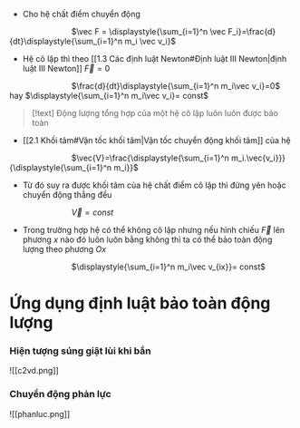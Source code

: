 
- Cho hệ chất điểm chuyển động

$\hspace{3cm}$$\vec F = \displaystyle{\sum_{i=1}^n \vec F_i}=\frac{d}{dt}\displaystyle{\sum_{i=1}^n m_i \vec v_i}$ 

- Hệ cô lập thì theo [[1.3 Các định luật Newton#Định luật III Newton|định luật III Newton]] $\vec F = 0$ 

$\hspace{3cm}$$\frac{d}{dt}\displaystyle{\sum_{i=1}^n m_i\vec v_i}=0$   hay   $\displaystyle{\sum_{i=1}^n m_i\vec v_i}= const$ 

>[!text]
>Động lượng tổng hợp của một hệ cô lập luôn luôn được bảo toàn

- [[2.1 Khối tâm#Vận tốc khối tâm|Vận tốc chuyển động khối tâm]] của hệ

$\hspace{3cm}$$\vec{V}=\frac{\displaystyle{\sum_{i=1}^n m_i.\vec{v_i}}}{\displaystyle{\sum_{i=1}^n m_i}}$ 

- Từ đó suy ra được khối tâm của hệ chất điểm cô lập thì đứng yên hoặc chuyển động thẳng đều

$\hspace{3cm}$$\vec{V}=const$ 

- Trong trường hợp hệ có thể không cô lập nhưng nếu hình chiếu $\vec F$ lên phương $x$ nào đó luôn luôn bằng không thì ta có thể bảo toàn động lượng theo phương $Ox$

$\hspace{3cm}$$\displaystyle{\sum_{i=1}^n m_i\vec v_{ix}}= const$ 

# Ứng dụng định luật bảo toàn động lượng

### Hiện tượng súng giật lùi khi bắn

![[c2vd.png]]

### Chuyển động phản lực

![[phanluc.png]]


